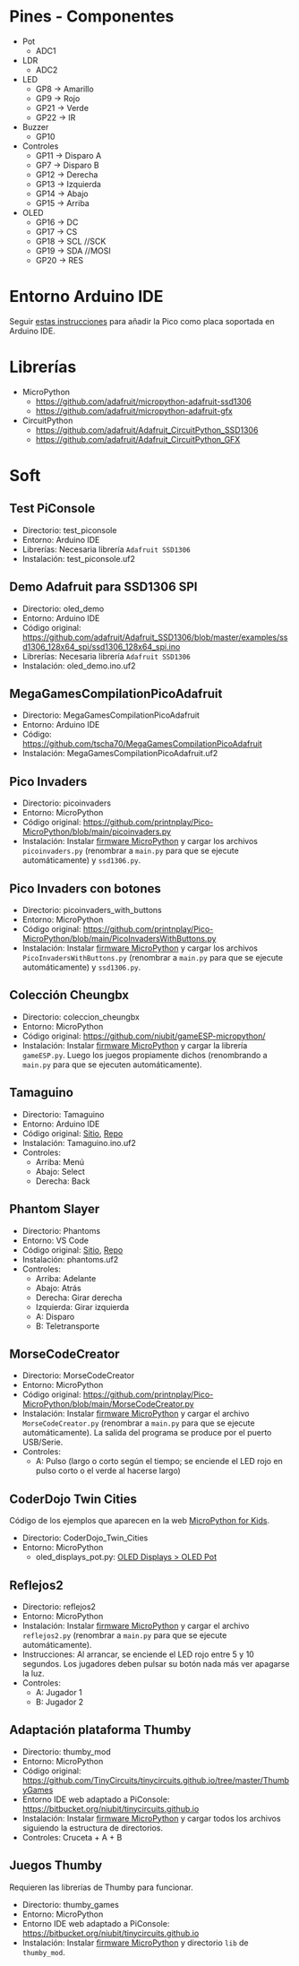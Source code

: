 # Pines - Componentes

* Pot
    * ADC1
* LDR
    * ADC2
* LED
    * GP8 -> Amarillo
    * GP9 -> Rojo
    * GP21 -> Verde
    * GP22 -> IR
* Buzzer
    * GP10
* Controles
    * GP11 -> Disparo A
    * GP7  -> Disparo B
    * GP12 -> Derecha
    * GP13 -> Izquierda
    * GP14 -> Abajo
    * GP15 -> Arriba
* OLED
    * GP16 -> DC
    * GP17 -> CS
    * GP18 -> SCL  //SCK
    * GP19 -> SDA  //MOSI
    * GP20 -> RES

# Entorno Arduino IDE

Seguir [estas instrucciones](https://arduino-pico.readthedocs.io/en/latest/install.html#installing-via-arduino-boards-manager) para añadir la Pico como placa soportada en Arduino IDE.

# Librerías

* MicroPython
    * https://github.com/adafruit/micropython-adafruit-ssd1306
    * https://github.com/adafruit/micropython-adafruit-gfx
* CircuitPython
    * https://github.com/adafruit/Adafruit_CircuitPython_SSD1306
    * https://github.com/adafruit/Adafruit_CircuitPython_GFX

# Soft

## Test PiConsole

* Directorio: test_piconsole
* Entorno: Arduino IDE
* Librerías: Necesaria librería `Adafruit SSD1306`
* Instalación: test_piconsole.uf2

## Demo Adafruit para SSD1306 SPI

* Directorio: oled_demo
* Entorno: Arduino IDE
* Código original: https://github.com/adafruit/Adafruit_SSD1306/blob/master/examples/ssd1306_128x64_spi/ssd1306_128x64_spi.ino
* Librerías: Necesaria librería `Adafruit SSD1306`
* Instalación: oled_demo.ino.uf2

## MegaGamesCompilationPicoAdafruit

* Directorio: MegaGamesCompilationPicoAdafruit
* Entorno: Arduino IDE
* Código: https://github.com/tscha70/MegaGamesCompilationPicoAdafruit
* Instalación: MegaGamesCompilationPicoAdafruit.uf2

## Pico Invaders

* Directorio: picoinvaders
* Entorno: MicroPython
* Código original: https://github.com/printnplay/Pico-MicroPython/blob/main/picoinvaders.py
* Instalación: Instalar [firmware MicroPython](https://micropython.org/download/rp2-pico/) y cargar los archivos `picoinvaders.py` (renombrar a `main.py` para que se ejecute automáticamente) y `ssd1306.py`.

## Pico Invaders con botones

* Directorio: picoinvaders_with_buttons
* Entorno: MicroPython
* Código original: https://github.com/printnplay/Pico-MicroPython/blob/main/PicoInvadersWithButtons.py
* Instalación: Instalar [firmware MicroPython](https://micropython.org/download/rp2-pico/) y cargar los archivos `PicoInvadersWithButtons.py` (renombrar a `main.py` para que se ejecute automáticamente) y `ssd1306.py`.

## Colección Cheungbx

* Directorio: coleccion_cheungbx
* Entorno: MicroPython
* Código original: https://github.com/niubit/gameESP-micropython/
* Instalación: Instalar [firmware MicroPython](https://micropython.org/download/rp2-pico/) y cargar la librería `gameESP.py`. Luego los juegos propiamente dichos (renombrando a `main.py` para que se ejecuten automáticamente).

## Tamaguino

* Directorio: Tamaguino
* Entorno: Arduino IDE
* Código original: [Sitio](https://alojzjakob.github.io/Tamaguino/), [Repo](https://github.com/alojzjakob/Tamaguino)
* Instalación: Tamaguino.ino.uf2
* Controles:
    * Arriba: Menú
    * Abajo: Select
    * Derecha: Back

## Phantom Slayer

* Directorio: Phantoms
* Entorno: VS Code
* Código original: [Sitio](https://smittytone.net/pico-phantoms/), [Repo](https://github.com/niubit/pi-pico/tree/main/phantoms)
* Instalación: phantoms.uf2
* Controles:
    * Arriba: Adelante
    * Abajo: Atrás
    * Derecha: Girar derecha
    * Izquierda: Girar izquierda
    * A: Disparo
    * B: Teletransporte

## MorseCodeCreator

* Directorio: MorseCodeCreator
* Entorno: MicroPython
* Código original: https://github.com/printnplay/Pico-MicroPython/blob/main/MorseCodeCreator.py
* Instalación: Instalar [firmware MicroPython](https://micropython.org/download/rp2-pico/) y cargar el archivo `MorseCodeCreator.py` (renombrar a `main.py` para que se ejecute automáticamente). La salida del programa se produce por el puerto USB/Serie.
* Controles:
    * A: Pulso (largo o corto según el tiempo; se enciende el LED rojo en pulso corto o el verde al hacerse largo)

## CoderDojo Twin Cities

Código de los ejemplos que aparecen en la web [MicroPython for Kids](https://www.coderdojotc.org/micropython/).

* Directorio: CoderDojo_Twin_Cities
* Entorno: MicroPython
    * oled_displays_pot.py: [OLED Displays > OLED Pot](https://www.coderdojotc.org/micropython/oled/12-oled-pot/)

## Reflejos2

* Directorio: reflejos2
* Entorno: MicroPython
* Instalación: Instalar [firmware MicroPython](https://micropython.org/download/rp2-pico/) y cargar el archivo `reflejos2.py` (renombrar a `main.py` para que se ejecute automáticamente).
* Instrucciones: Al arrancar, se enciende el LED rojo entre 5 y 10 segundos. Los jugadores deben pulsar su botón nada más ver apagarse la luz.
* Controles:
    * A: Jugador 1
    * B: Jugador 2

## Adaptación plataforma Thumby

* Directorio: thumby_mod
* Entorno: MicroPython
* Código original: https://github.com/TinyCircuits/tinycircuits.github.io/tree/master/ThumbyGames
* Entorno IDE web adaptado a PiConsole: https://bitbucket.org/niubit/tinycircuits.github.io
* Instalación: Instalar [firmware MicroPython](https://micropython.org/download/rp2-pico/) y cargar todos los archivos siguiendo la estructura de directorios.
* Controles: Cruceta + A + B

## Juegos Thumby

Requieren las librerías de Thumby para funcionar.

* Directorio: thumby_games
* Entorno: MicroPython
* Entorno IDE web adaptado a PiConsole: https://bitbucket.org/niubit/tinycircuits.github.io
* Instalación: Instalar [firmware MicroPython](https://micropython.org/download/rp2-pico/) y directorio `lib` de `thumby_mod`.

